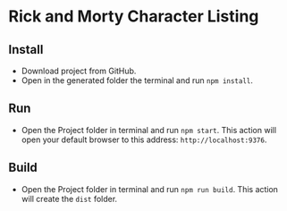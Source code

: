 # Rick and Morty Character Listing

## Install
 + Download project from GitHub.
 + Open in the generated folder the terminal and run `npm install`.

## Run
 + Open the Project folder in terminal and run `npm start`. This action will open your default browser to this address: `http://localhost:9376`.

## Build
 + Open the Project folder in terminal and run `npm run build`. This action will create the `dist` folder.
